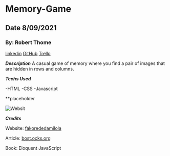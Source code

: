 # Memory-Game

## Date 8/09/2021

### By: Robert Thome

[linkedin](linkedin.com/in/robert-thome-325507192)
[GitHub](https://github.com/robertthome)
[Trello](https://trello.com/b/q3vVuRsu/browser-game)

**_Description_**
A casual game of memory where you find a pair of images that are hidden in rows and columns.

**_Techs Used_**

-HTML
-CSS
-Javascript

**placeholder

![Websit](https://www.word-game-world.com/images/kids-memory-games-bigpicture-220.jpg)

***Credits***

Website: [fakorededamilola](https://dev.to/fakorededamilola/create-a-memory-game-with-js-1l9j)

Article: [bost.ocks.org](https://bost.ocks.org/mike/shuffle/)

Book: Eloquent JavaScript